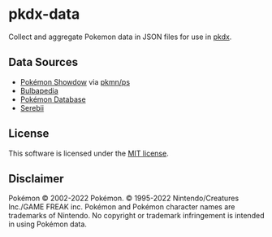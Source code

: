 # pkdx-data

Collect and aggregate Pokemon data in JSON files for use in [pkdx](https://github.com/te1/pkdx).


## Data Sources

- [Pokémon Showdow](https://pokemonshowdown.com/) via [pkmn/ps](https://github.com/pkmn/ps)
- [Bulbapedia](https://bulbapedia.bulbagarden.net)
- [Pokémon Database](https://pokemondb.net)
- [Serebii](https://www.serebii.net)


## License

This software is licensed under the [MIT license](https://github.com/te1/pkdx-data/blob/master/LICENSE).


## Disclaimer

Pokémon © 2002-2022 Pokémon. © 1995-2022 Nintendo/Creatures Inc./GAME FREAK inc. Pokémon and Pokémon character names are trademarks of Nintendo. No copyright or trademark infringement is intended in using Pokémon data.
